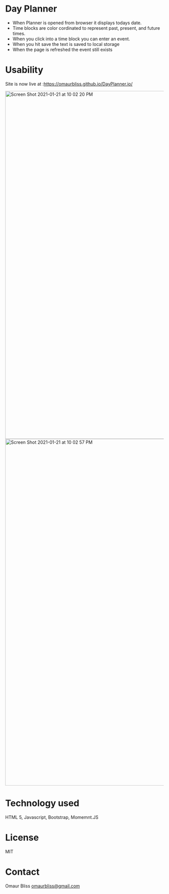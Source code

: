 # Day Planner

- When Planner is opened from browser it displays todays date.
- Time blocks are color cordinated to represent past, present, and future times.
- When you click into a time block you can enter an event.
- When you hit save the text is saved to local storage
- When the page is refreshed the event still exists



# Usability

Site is now live at :https://omaurbliss.github.io/DayPlanner.io/



<img width="1104" alt="Screen Shot 2021-01-21 at 10 02 20 PM" src="https://user-images.githubusercontent.com/74269245/105445786-648ec680-5c36-11eb-99e7-a3c893187c4b.png">
<img width="1100" alt="Screen Shot 2021-01-21 at 10 02 57 PM" src="https://user-images.githubusercontent.com/74269245/105445792-69ec1100-5c36-11eb-99ad-5019ebfb1c76.png">

# Technology used

HTML 5, Javascript, Bootstrap, Momemnt.JS

# License

MIT

# Contact

Omaur Bliss
omaurbliss@gmail.com

